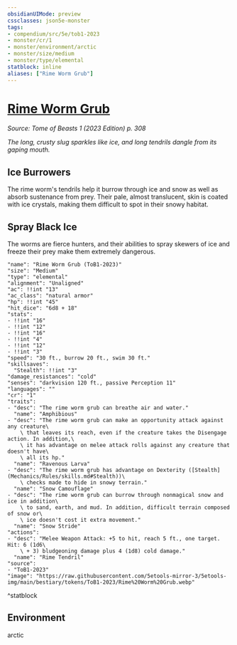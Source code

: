 ```yaml
---
obsidianUIMode: preview
cssclasses: json5e-monster
tags:
- compendium/src/5e/tob1-2023
- monster/cr/1
- monster/environment/arctic
- monster/size/medium
- monster/type/elemental
statblock: inline
aliases: ["Rime Worm Grub"]
---
```

# [Rime Worm Grub](Mechanics\bestiary\elemental/rime-worm-grub-tob1-2023.md)
*Source: Tome of Beasts 1 (2023 Edition) p. 308*  

*The long, crusty slug sparkles like ice, and long tendrils dangle from its gaping mouth.*

## Ice Burrowers

The rime worm's tendrils help it burrow through ice and snow as well as absorb sustenance from prey. Their pale, almost translucent, skin is coated with ice crystals, making them difficult to spot in their snowy habitat.

## Spray Black Ice

The worms are fierce hunters, and their abilities to spray skewers of ice and freeze their prey make them extremely dangerous.

```statblock
"name": "Rime Worm Grub (ToB1-2023)"
"size": "Medium"
"type": "elemental"
"alignment": "Unaligned"
"ac": !!int "13"
"ac_class": "natural armor"
"hp": !!int "45"
"hit_dice": "6d8 + 18"
"stats":
- !!int "16"
- !!int "12"
- !!int "16"
- !!int "4"
- !!int "12"
- !!int "3"
"speed": "30 ft., burrow 20 ft., swim 30 ft."
"skillsaves":
  "Stealth": !!int "3"
"damage_resistances": "cold"
"senses": "darkvision 120 ft., passive Perception 11"
"languages": ""
"cr": "1"
"traits":
- "desc": "The rime worm grub can breathe air and water."
  "name": "Amphibious"
- "desc": "The rime worm grub can make an opportunity attack against any creature\
    \ that leaves its reach, even if the creature takes the Disengage action. In addition,\
    \ it has advantage on melee attack rolls against any creature that doesn't have\
    \ all its hp."
  "name": "Ravenous Larva"
- "desc": "The rime worm grub has advantage on Dexterity ([Stealth](Mechanics/Rules/skills.md#Stealth))\
    \ checks made to hide in snowy terrain."
  "name": "Snow Camouflage"
- "desc": "The rime worm grub can burrow through nonmagical snow and ice in addition\
    \ to sand, earth, and mud. In addition, difficult terrain composed of snow or\
    \ ice doesn't cost it extra movement."
  "name": "Snow Stride"
"actions":
- "desc": "Melee Weapon Attack: +5 to hit, reach 5 ft., one target. Hit: 6 (1d6\
    \ + 3) bludgeoning damage plus 4 (1d8) cold damage."
  "name": "Rime Tendril"
"source":
- "ToB1-2023"
"image": "https://raw.githubusercontent.com/5etools-mirror-3/5etools-img/main/bestiary/tokens/ToB1-2023/Rime%20Worm%20Grub.webp"
```
^statblock

## Environment

arctic